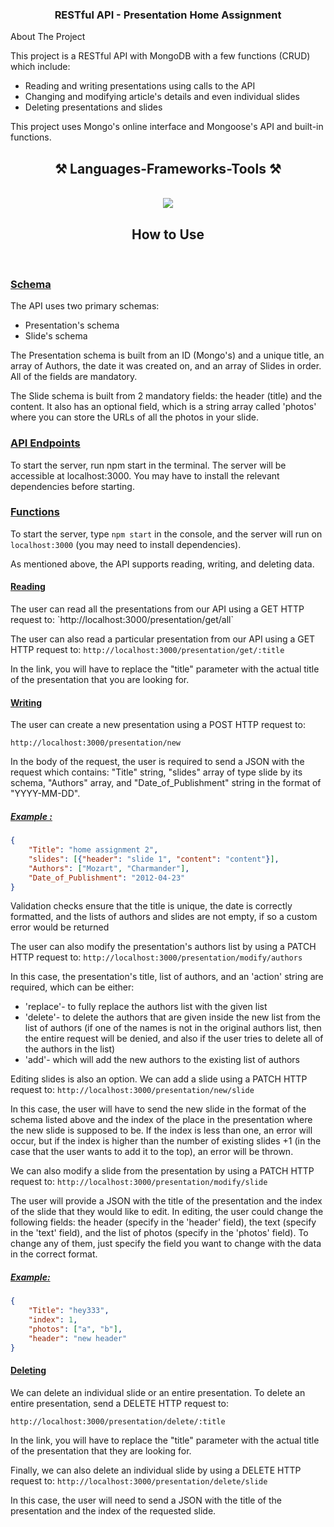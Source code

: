 <h3 align="center">RESTful API - Presentation Home Assignment</h3>
About The Project

This project is a RESTful API with MongoDB with a few functions (CRUD) which include:

* Reading and writing presentations using calls to the API 
* Changing and modifying article's details and even individual slides 
* Deleting presentations and slides 

This project uses Mongo's online interface and Mongoose's API and built-in functions.

<h2 align="center">⚒️ Languages-Frameworks-Tools ⚒️</h2>
<br/>
<div align="center">
    <img src="https://skillicons.dev/icons?i=vscode,github,javascript,mongodb,nodejs,express" />  
</div>

<h2 align="center">How to Use</h2>
<br/>
<h3><u>Schema</u></h3>

The API uses two primary schemas:
* Presentation's schema
* Slide's schema

The Presentation schema is built from an ID (Mongo's) and a unique title, an array of Authors, the date it was created on, and an array of Slides in order.
All of the fields are mandatory.

The Slide schema is built from 2 mandatory fields: the header (title) and the content. It also has an optional field, which is a string array called 'photos' where you can store the URLs of all the photos in your slide.

<h3><u>API Endpoints</u></h3>
To start the server, run npm start in the terminal. The server will be accessible at localhost:3000. You may have to install the relevant dependencies before starting.

<h3><u>Functions</u></h3>

To start the server, type `npm start` in the console, and the server will run on `localhost:3000` (you may need to install dependencies).

As mentioned above, the API supports reading, writing, and deleting data.

<h4><u>Reading</u></h4>
The user can read all the presentations from our API using a GET HTTP request to: 
`http://localhost:3000/presentation/get/all`

The user can also read a particular presentation from our API using a GET HTTP request to: 
`http://localhost:3000/presentation/get/:title`

In the link, you will have to replace the "title" parameter with the actual title of the presentation that you are looking for.

<h4><u>Writing</u></h4>
The user can create a new presentation using a POST HTTP request to:

`http://localhost:3000/presentation/new`

In the body of the request, the user is required to send a JSON with the request which contains:
"Title" string, "slides" array of type slide by its schema, "Authors" array, and "Date_of_Publishment" string in the format of "YYYY-MM-DD".

<h5><u>Example :</u></h5>

```json
{
    "Title": "home assignment 2",
    "slides": [{"header": "slide 1", "content": "content"}],
    "Authors": ["Mozart", "Charmander"],
    "Date_of_Publishment": "2012-04-23"
}
```

Validation checks ensure that the title is unique, the date is correctly formatted, and the lists of authors and slides are not empty, if so a custom error would be returned

The user can also modify the presentation's authors list by using a PATCH HTTP request to: `http://localhost:3000/presentation/modify/authors`

In this case, the presentation's title, list of authors, and an 'action' string are required, which can be either:
* 'replace'- to fully replace the authors list with the given list
* 'delete'- to delete the authors that are given inside the new list from the list of authors (if one of the names is not in the original authors list, then the entire request will be denied, and also if the user tries to delete all of the authors in the list)
* 'add'- which will add the new authors to the existing list of authors 

Editing slides is also an option. We can add a slide using a PATCH HTTP request to: `http://localhost:3000/presentation/new/slide`

In this case, the user will have to send the new slide in the format of the schema listed above and the index of the place in the presentation where the new slide is supposed to be. If the index is less than one, an error will occur, but if the index is higher than the number of existing slides +1 (in the case that the user wants to add it to the top), an error will be thrown.

We can also modify a slide from the presentation by using a PATCH HTTP request to: `http://localhost:3000/presentation/modify/slide`

The user will provide a JSON with the title of the presentation and the index of the slide that they would like to edit. In editing, the user could change the following fields: the header (specify in the 'header' field), the text (specify in the 'text' field), and the list of photos (specify in the 'photos' field). To change any of them, just specify the field you want to change with the data in the correct format.

<h5><u>Example:</u></h5>

```json
{
    "Title": "hey333",
    "index": 1,
    "photos": ["a", "b"],
    "header": "new header"
}
```
<h4><u>Deleting</u></h4>
We can delete an individual slide or an entire presentation. To delete an entire presentation, send a DELETE HTTP request to:

`http://localhost:3000/presentation/delete/:title`

In the link, you will have to replace the "title" parameter with the actual title of the presentation that they are looking for.

Finally, we can also delete an individual slide by using a DELETE HTTP request to: `http://localhost:3000/presentation/delete/slide`

In this case, the user will need to send a JSON with the title of the presentation and the index of the requested slide.






